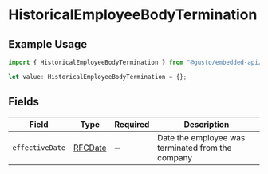 # HistoricalEmployeeBodyTermination

## Example Usage

```typescript
import { HistoricalEmployeeBodyTermination } from "@gusto/embedded-api/models/components/historicalemployeebody.js";

let value: HistoricalEmployeeBodyTermination = {};
```

## Fields

| Field                                             | Type                                              | Required                                          | Description                                       |
| ------------------------------------------------- | ------------------------------------------------- | ------------------------------------------------- | ------------------------------------------------- |
| `effectiveDate`                                   | [RFCDate](../../types/rfcdate.md)                 | :heavy_minus_sign:                                | Date the employee was terminated from the company |